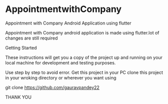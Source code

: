 # AppointmentwithCompany
Appointment with Company Android Application
using flutter


Appointment with Company android application is made using flutter.lot of changes are still required 

Getting Started

These instructions will get you a copy of the project up and running on your local machine for development and testing purposes.


Use step by step to avoid error.
Get this project in your PC
clone this project in your wroking directory or wherever you want using

git clone https://github.com/gauravpandey22



THANK YOU



